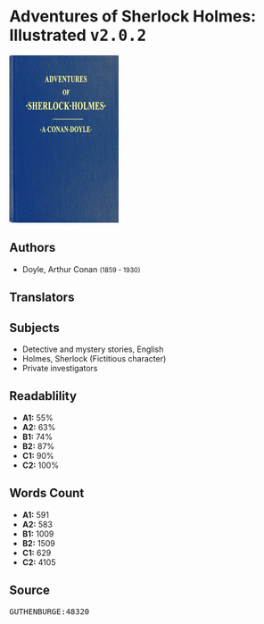 # Adventures of Sherlock Holmes: Illustrated <kbd>v2.0.2</kbd>

![](./cover.medium.jpg "")

## Authors


 - Doyle, Arthur Conan <small>(1859 - 1930)</small>

## Translators



## Subjects


 - Detective and mystery stories, English
 - Holmes, Sherlock (Fictitious character)
 - Private investigators

## Readablility


 - **A1:** 55%
 - **A2:** 63%
 - **B1:** 74%
 - **B2:** 87%
 - **C1:** 90%
 - **C2:** 100%

## Words Count


 - **A1:** 591
 - **A2:** 583
 - **B1:** 1009
 - **B2:** 1509
 - **C1:** 629
 - **C2:** 4105

## Source


<kbd>GUTHENBURGE:48320</kbd>
